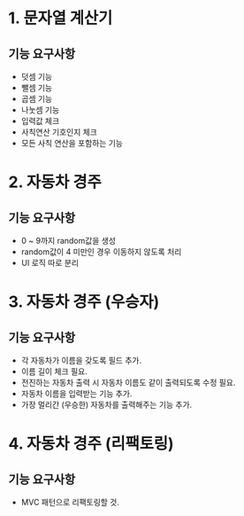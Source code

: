 # 1. 문자열 계산기
## 기능 요구사항
- 덧셈 기능
- 뺄셈 기능
- 곱셈 기능
- 나눗셈 기능
- 입력값 체크
- 사칙연산 기호인지 체크
- 모든 사칙 연산을 포함하는 기능

# 2. 자동차 경주
## 기능 요구사항
- 0 ~ 9까지 random값을 생성 
- random값이 4 미만인 경우 이동하지 않도록 처리
- UI 로직 따로 분리

# 3. 자동차 경주 (우승자)
## 기능 요구사항
- 각 자동차가 이름을 갖도록 필드 추가.
- 이름 길이 체크 필요.  
- 전진하는 자동차 출력 시 자동차 이름도 같이 출력되도록 수정 필요.
- 자동차 이름을 입력받는 기능 추가.
- 가장 멀리간 (우승한) 자동차를 출력해주는 기능 추가.

# 4. 자동차 경주 (리팩토링)
## 기능 요구사항
- MVC 패턴으로 리팩토링할 것.
